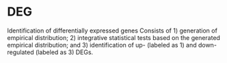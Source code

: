 # DEG
Identification of differentially expressed genes
Consists of 1) generation of empirical distribution; 2) integrative statistical tests based on the generated empirical distribution; and 3) identification of up- (labeled as 1) and down-regulated (labeled as 3) DEGs.
